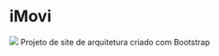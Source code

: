 # iMovi
<img src="/Documents/imoviprints/Semtitulo.png">
Projeto de site de arquitetura criado com Bootstrap

